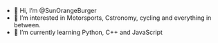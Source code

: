 - 👋 Hi, I’m @SunOrangeBurger
- 👀 I’m interested in Motorsports, Cstronomy, cycling and everything in between.
- 🌱 I’m currently learning Python, C++ and JavaScript

<!---
SunOrangeBurger/SunOrangeBurger is a ✨ special ✨ repository because its `README.md` (this file) appears on your GitHub profile.
You can click the Preview link to take a look at your changes.
--->
